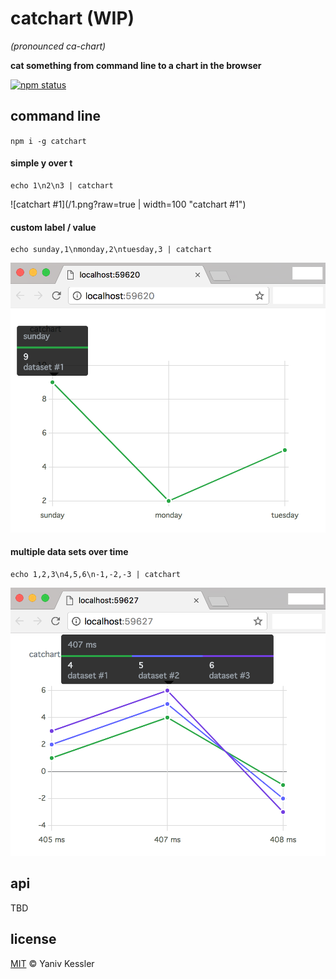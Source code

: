 # catchart (WIP)
_(pronounced ca-chart)_

**cat something from command line to a chart in the browser**

[![npm status](http://img.shields.io/npm/v/catchart.svg?style=flat-square)](https://www.npmjs.org/package/catchart) 

## command line

`npm i -g catchart`

#### simple y over t
```
echo 1\n2\n3 | catchart
```
![catchart #1](/1.png?raw=true | width=100 "catchart #1")

#### custom label / value
```
echo sunday,1\nmonday,2\ntuesday,3 | catchart
```
![catchart #2](/2.png?raw=true "catchart #2")

#### multiple data sets over time
```
echo 1,2,3\n4,5,6\n-1,-2,-3 | catchart
```
![catchart #3](/3.png?raw=true "catchart #3")

## api
TBD

## license

[MIT](http://opensource.org/licenses/MIT) © Yaniv Kessler
